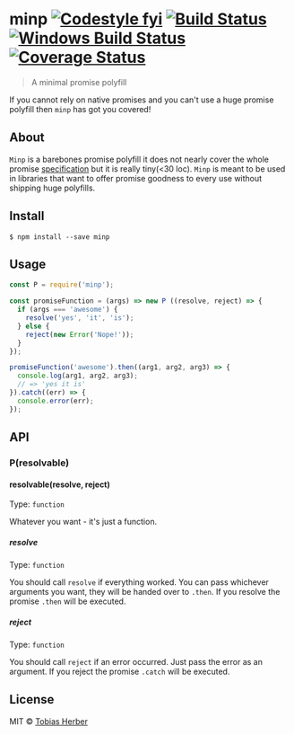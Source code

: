 # minp [![Codestyle fyi](https://img.shields.io/badge/code%20style-fyi-E91E63.svg)](https://github.com/tobihrbr/fyi) [![Build Status](https://travis-ci.org/tobihrbr/minp.svg?branch=master)](https://travis-ci.org/tobihrbr/minp) [![Windows Build Status](https://ci.appveyor.com/api/projects/status/xgckpx9bajrvcli8?svg=true)](https://ci.appveyor.com/project/tobihrbr/minp) [![Coverage Status](https://coveralls.io/repos/github/tobihrbr/minp/badge.svg?branch=master)](https://coveralls.io/github/tobihrbr/minp?branch=master)

> A minimal promise polyfill

If you cannot rely on native promises and you can't use a huge promise polyfill then `minp` has got you covered!

## About

`Minp` is a barebones promise polyfill it does not nearly cover the whole promise [specification](https://promisesaplus.com/) but it is really tiny(<30 loc). `Minp` is meant to be used in libraries that want to offer promise goodness to every use without shipping huge polyfills.

## Install

```
$ npm install --save minp
```

## Usage

```js
const P = require('minp');

const promiseFunction = (args) => new P ((resolve, reject) => {
  if (args === 'awesome') {
    resolve('yes', 'it', 'is');
  } else {
    reject(new Error('Nope!'));
  }
});

promiseFunction('awesome').then((arg1, arg2, arg3) => {
  console.log(arg1, arg2, arg3);
  // => 'yes it is'
}).catch((err) => {
  console.error(err);
});
```

## API

### P(resolvable)

#### resolvable(resolve, reject)

Type: `function`

Whatever you want - it's just a function.

##### resolve

Type: `function`

You should call `resolve` if everything worked. You can pass whichever arguments you want, they will be handed over to `.then`. If you resolve the promise `.then` will be executed.

##### reject

Type: `function`

You should call `reject` if an error occurred. Just pass the error as an argument. If you reject the promise `.catch` will be executed.

## License

MIT © [Tobias Herber](https://tobihrbr.com)

